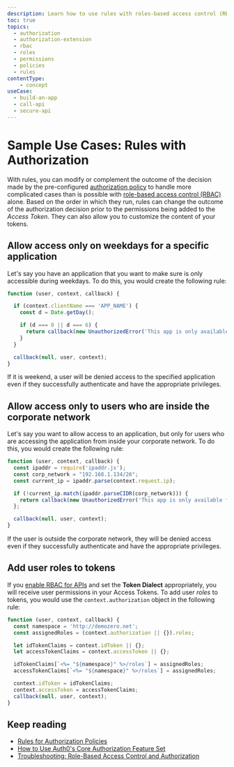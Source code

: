 ```yaml
---
description: Learn how to use rules with roles-based access control (RBAC). For use with our Authorization Core feature set.
toc: true
topics:
  - authorization
  - authorization-extension
  - rbac
  - roles
  - permissions
  - policies
  - rules
contentType: 
    - concept
useCase:
  - build-an-app
  - call-api
  - secure-api
---
```

# Sample Use Cases: Rules with Authorization

With rules, you can modify or complement the outcome of the decision made by the pre-configured [authorization policy](/authorization/concepts/policies) to handle more complicated cases than is possible with [role-based access control (RBAC)](/authorization/concepts/rbac) alone. Based on the order in which they run, rules can change the outcome of the authorization decision prior to the permissions being added to the <dfn data-key="access-token">Access Token</dfn>. They can also allow you to customize the content of your tokens.

## Allow access only on weekdays for a specific application

Let's say you have an application that you want to make sure is only accessible during weekdays. To do this, you would create the following rule:

```js
function (user, context, callback) {

  if (context.clientName === 'APP_NAME') {
    const d = Date.getDay();

    if (d === 0 || d === 6) {
      return callback(new UnauthorizedError('This app is only available during the week.'));
    }
  }

  callback(null, user, context);
}
```

If it is weekend, a user will be denied access to the specified application even if they successfully authenticate and have the appropriate privileges.

## Allow access only to users who are inside the corporate network

Let's say you want to allow access to an application, but only for users who are accessing the application from inside your corporate network. To do this, you would create the following rule:

```js
function (user, context, callback) {
  const ipaddr = require('ipaddr.js');
  const corp_network = "192.168.1.134/26";
  const current_ip = ipaddr.parse(context.request.ip);

  if (!current_ip.match(ipaddr.parseCIDR(corp_network))) {
    return callback(new UnauthorizedError('This app is only available from inside the corporate network.'));
  };

  callback(null, user, context);
}
```

If the user is outside the corporate network, they will be denied access even if they successfully authenticate and have the appropriate privileges.


## Add user roles to tokens

If you [enable RBAC for APIs](/dashboard/guides/apis/enable-rbac) and set the **Token Dialect** appropriately, you will receive user permissions in your Access Tokens. To add user <dfn data-key="role">roles</dfn> to tokens, you would use the `context.authorization` object in the following rule:

```js
function (user, context, callback) {
  const namespace = 'http://demozero.net';
  const assignedRoles = (context.authorization || {}).roles;

  let idTokenClaims = context.idToken || {};
  let accessTokenClaims = context.accessToken || {};

  idTokenClaims[`<%= "${namespace}" %>/roles`] = assignedRoles;
  accessTokenClaims[`<%= "${namespace}" %>/roles`] = assignedRoles;

  context.idToken = idTokenClaims;
  context.accessToken = accessTokenClaims;
  callback(null, user, context);
}

```

## Keep reading

- [Rules for Authorization Policies](/authorization/concepts/authz-rules)
- [How to Use Auth0's Core Authorization Feature Set](/authorization/guides/how-to)
- [Troubleshooting: Role-Based Access Control and Authorization](/authorization/concepts/troubleshooting)
